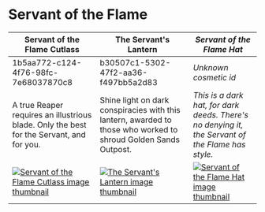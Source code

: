 # Servant of the Flame

| Servant of the Flame Cutlass | The Servant's Lantern | *Servant of the Flame Hat* |
| ---------------------------- | --------------------- | -------------------------- |
| 1b5aa772-c124-4f76-98fc-7e68037870c8 | b30507c1-5302-47f2-aa36-f497bb5a2d83 | *Unknown cosmetic id* |
| A true Reaper requires an illustrious blade. Only the best for the Servant, and for you. | Shine light on dark conspiracies with this lantern, awarded to those who worked to shroud Golden Sands Outpost. | *This is a dark hat, for dark deeds. There's no denying it, the Servant of the Flame has style.* |
| [![Servant of the Flame Cutlass image thumbnail](https://seaofthieves.wiki.gg/images/f/f9/Servant_of_the_Flame_Cutlass.png)](https://seaofthieves.wiki.gg/wiki/Servant_of_the_Flame_Cutlass) | [![The Servant's Lantern image thumbnail](https://seaofthieves.wiki.gg/images/8/86/The_Servant%27s_Lantern.png)](https://seaofthieves.wiki.gg/wiki/The_Servant's_Lantern) | [![*Servant of the Flame Hat* image thumbnail](https://cdn.merciasquill.com/images/67035fed8ad30bf0035179c4)](https://seaofthieves.wiki.gg/wiki/Servant_of_the_Flame_Hat) |
